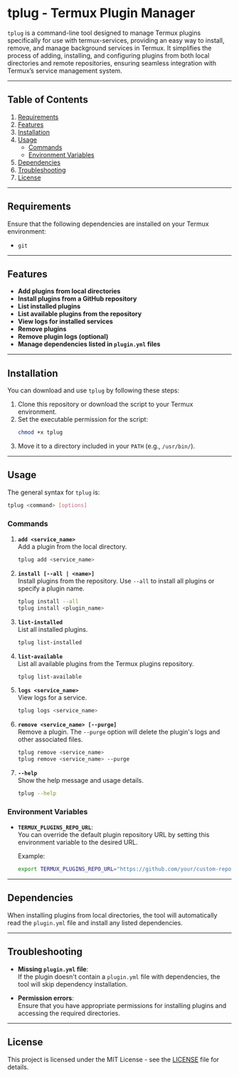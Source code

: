 # tplug - Termux Plugin Manager

`tplug` is a command-line tool designed to manage Termux plugins specifically for use with termux-services, providing an easy way to install, remove, and manage background services in Termux. It simplifies the process of adding, installing, and configuring plugins from both local directories and remote repositories, ensuring seamless integration with Termux’s service management system.

---

## Table of Contents

1. [Requirements](#requirements)
2. [Features](#features)
3. [Installation](#installation)
4. [Usage](#usage)
    - [Commands](#commands)
    - [Environment Variables](#environment-variables)
5. [Dependencies](#dependencies)
6. [Troubleshooting](#troubleshooting)
7. [License](#license)

---

## Requirements

Ensure that the following dependencies are installed on your Termux environment:

- `git`

---

## Features

- **Add plugins from local directories**  
- **Install plugins from a GitHub repository**  
- **List installed plugins**  
- **List available plugins from the repository**  
- **View logs for installed services**  
- **Remove plugins**  
- **Remove plugin logs (optional)**  
- **Manage dependencies listed in `plugin.yml` files**

---

## Installation

You can download and use `tplug` by following these steps:

1. Clone this repository or download the script to your Termux environment.
2. Set the executable permission for the script:
   ```bash
   chmod +x tplug
   ```
3. Move it to a directory included in your `PATH` (e.g., `/usr/bin/`).

---

## Usage

The general syntax for `tplug` is:

```bash
tplug <command> [options]
```

### Commands

1. **`add <service_name>`**  
   Add a plugin from the local directory.
   ```bash
   tplug add <service_name>
   ```

2. **`install [--all | <name>]`**  
   Install plugins from the repository. Use `--all` to install all plugins or specify a plugin name.
   ```bash
   tplug install --all
   tplug install <plugin_name>
   ```

3. **`list-installed`**  
   List all installed plugins.
   ```bash
   tplug list-installed
   ```

4. **`list-available`**  
   List all available plugins from the Termux plugins repository.
   ```bash
   tplug list-available
   ```

5. **`logs <service_name>`**  
   View logs for a service.
   ```bash
   tplug logs <service_name>
   ```

6. **`remove <service_name> [--purge]`**  
   Remove a plugin. The `--purge` option will delete the plugin's logs and other associated files.
   ```bash
   tplug remove <service_name>
   tplug remove <service_name> --purge
   ```

7. **`--help`**  
   Show the help message and usage details.
   ```bash
   tplug --help
   ```

### Environment Variables

- **`TERMUX_PLUGINS_REPO_URL`**:  
  You can override the default plugin repository URL by setting this environment variable to the desired URL.
  
  Example:
  ```bash
  export TERMUX_PLUGINS_REPO_URL="https://github.com/your/custom-repo.git"
  ```

---

## Dependencies

When installing plugins from local directories, the tool will automatically read the `plugin.yml` file and install any listed dependencies.

---

## Troubleshooting

- **Missing `plugin.yml` file**:  
  If the plugin doesn't contain a `plugin.yml` file with dependencies, the tool will skip dependency installation.
  
- **Permission errors**:  
  Ensure that you have appropriate permissions for installing plugins and accessing the required directories.

---

## License

This project is licensed under the MIT License - see the [LICENSE](LICENSE) file for details.
